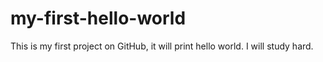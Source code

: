# my-first-hello-world
This is my first project on GitHub, it will print hello world. I will study hard.
